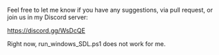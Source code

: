 

Feel free to let me know if you have any suggestions, via pull request, or join us in my Discord server:

https://discord.gg/WsDcQE


Right now, run_windows_SDL.ps1 does not work for me. 
